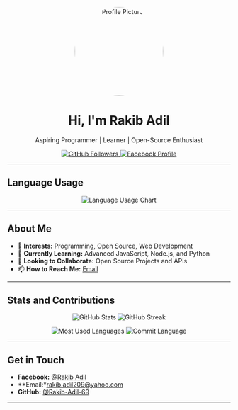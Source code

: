 <!-- Profile Image -->
<p align="center">
  <img src="https://graph.facebook.com/100075808585925/picture?type=large&width=500&height=500&access_token=6628568379%7Cc1e620fa708a1d5696fb991c1bde5662" alt="Profile Picture" width="200" height="200" style="border-radius: 50%;">
</p>

<!-- Heading -->
<h1 align="center">Hi, I'm Rakib Adil</h1>
<p align="center">Aspiring Programmer | Learner | Open-Source Enthusiast</p>

<!-- Social Links -->
<p align="center">
  <a href="https://github.com/Rakib-Adil-69">
    <img src="https://img.shields.io/github/followers/Rakib-Adil-69?label=GitHub%20Followers&style=for-the-badge" alt="GitHub Followers">
  </a>
  <a href="https://www.facebook.com/RAKIB.404X">
    <img src="https://img.shields.io/badge/Facebook-Profile-blue?style=for-the-badge&logo=facebook" alt="Facebook Profile">
  </a>
</p>

<!-- GitHub Stats -->

---

## Language Usage

<p align="center">
  <img src="https://quickchart.io/chart?c=%7B%22type%22%3A%22doughnut%22%2C%22data%22%3A%7B%22labels%22%3A%5B%22JavaScript%22%2C%22Python%22%2C%22HTML%2FCSS%22%2C%22C%2B%2B%22%5D%2C%22datasets%22%3A%5B%7B%22data%22%3A%5B40%2C30%2C20%2C10%5D%2C%22backgroundColor%22%3A%5B%22%23F1E05A%22%2C%22%233572A5%22%2C%22%23E34C26%22%2C%22%23F34B7D%22%5D%7D%5D%7D%7D" alt="Language Usage Chart">
</p>

---

## About Me

- 👀 **Interests:** Programming, Open Source, Web Development  
- 🌱 **Currently Learning:** Advanced JavaScript, Node.js, and Python  
- 💞️ **Looking to Collaborate:** Open Source Projects and APIs  
- 📫 **How to Reach Me:** [Email](mailto:rakib.adil209@yahoo.com)

---


## Stats and Contributions

<p align="center">
  <img src="https://github-readme-stats.vercel.app/api?username=MBBXMESBAH&show_icons=true&theme=radical" alt="GitHub Stats">
  <img src="https://github-readme-streak-stats.herokuapp.com/?user=MBBXMESBAH&theme=radical" alt="GitHub Streak">
</p>

<p align="center">
  <img src="https://github-profile-summary-cards.vercel.app/api/cards/repos-per-language?username=MBBXMESBAH&theme=radical" alt="Most Used Languages">
  <img src="https://github-profile-summary-cards.vercel.app/api/cards/most-commit-language?username=MBBXMESBAH&theme=radical" alt="Commit Language">
</p>

---

## Get in Touch

- **Facebook:** [@Rakib Adil](https://www.facebook.com/RAKIB.404X)  
- **Email:*[rakib.adil209@yahoo.com](rakib.adil209@yahoo.com@gmail.com)
- **GitHub:** [@Rakib-Adil-69](https://github.com/Rakib-Adil-69)

---
